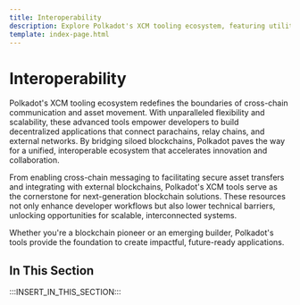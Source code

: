 ```yaml
---
title: Interoperability
description: Explore Polkadot's XCM tooling ecosystem, featuring utilities for implementing cross-chain messaging and transfers.
template: index-page.html
---
```


# Interoperability

Polkadot's XCM tooling ecosystem redefines the boundaries of cross-chain communication and asset movement. With unparalleled flexibility and scalability, these advanced tools empower developers to build decentralized applications that connect parachains, relay chains, and external networks. By bridging siloed blockchains, Polkadot paves the way for a unified, interoperable ecosystem that accelerates innovation and collaboration.

From enabling cross-chain messaging to facilitating secure asset transfers and integrating with external blockchains, Polkadot's XCM tools serve as the cornerstone for next-generation blockchain solutions. These resources not only enhance developer workflows but also lower technical barriers, unlocking opportunities for scalable, interconnected systems. 

Whether you're a blockchain pioneer or an emerging builder, Polkadot's tools provide the foundation to create impactful, future-ready applications.

## In This Section

:::INSERT_IN_THIS_SECTION:::
